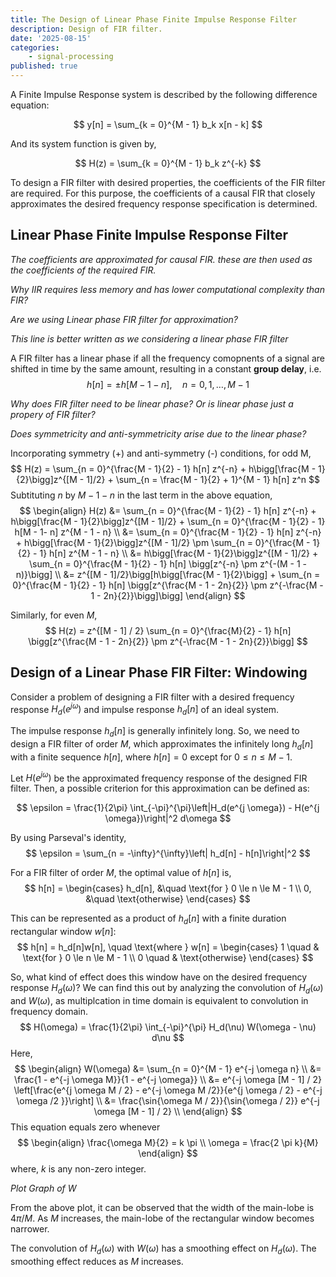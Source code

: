 ```yaml
---
title: The Design of Linear Phase Finite Impulse Response Filter
description: Design of FIR filter.
date: '2025-08-15'
categories:
    - signal-processing
published: true
---
```


A Finite Impulse Response system is described by the following difference equation:

$$
y[n] = \sum_{k = 0}^{M - 1} b_k x[n - k]
$$

And its system function is given by,

$$
H(z) = \sum_{k = 0}^{M - 1} b_k z^{-k}
$$

To design a FIR filter with desired properties, the coefficients of the FIR filter are required. For this purpose, the coefficients of a causal FIR that closely approximates the desired frequency response specification is determined.

## Linear Phase Finite Impulse Response Filter

*The coefficients are approximated for causal FIR. these are then used as the coefficients of the required FIR.*

*Why IIR requires less memory and has lower computational complexity than FIR?*

*Are we using Linear phase FIR filter for approximation?*

*This line is better written as we considering a linear phase FIR filter*

A FIR filter has a linear phase if all the frequency comopnents of a signal are shifted in time by the same amount, resulting in a constant **group delay**, i.e.
$$
h[n] = \pm h[M - 1 - n], \quad n = 0, 1, \ldots, M - 1
$$

*Why does FIR filter need to be linear phase? Or is linear phase just a propery of FIR filter?*

*Does symmetricity and anti-symmetricity arise due to the linear phase?*

Incorporating symmetry (+) and anti-symmetry (-) conditions, for odd M,
$$
H(z) = \sum_{n = 0}^{\frac{M - 1}{2} - 1} h[n] z^{-n} + h\bigg[\frac{M - 1}{2}\bigg]z^{[M - 1]/2} +  \sum_{n = \frac{M - 1}{2} + 1}^{M - 1} h[n] z^n
$$
Subtituting $n$ by $M - 1 - n$ in the last term in the above equation,
$$
\begin{align}
H(z) &= \sum_{n = 0}^{\frac{M - 1}{2} - 1} h[n] z^{-n} + h\bigg[\frac{M - 1}{2}\bigg]z^{[M - 1]/2} +  \sum_{n = 0}^{\frac{M - 1}{2} - 1} h[M - 1- n] z^{M - 1 - n} \\
&= \sum_{n = 0}^{\frac{M - 1}{2} - 1} h[n] z^{-n} + h\bigg[\frac{M - 1}{2}\bigg]z^{[M - 1]/2} \pm  \sum_{n = 0}^{\frac{M - 1}{2} - 1} h[n] z^{M - 1 - n} \\
&= h\bigg[\frac{M - 1}{2}\bigg]z^{[M - 1]/2} +  \sum_{n = 0}^{\frac{M - 1}{2} - 1} h[n] \bigg[z^{-n} \pm z^{-(M - 1 - n)}\bigg] \\
&= z^{[M - 1]/2}\bigg[h\bigg[\frac{M - 1}{2}\bigg] + \sum_{n = 0}^{\frac{M - 1}{2} - 1} h[n] \bigg[z^{\frac{M - 1 - 2n}{2}} \pm z^{-\frac{M - 1 - 2n}{2}}\bigg]\bigg]
\end{align}
$$


Similarly, for even $M$,
$$
H(z) = z^{[M - 1] / 2} \sum_{n = 0}^{\frac{M}{2} - 1} h[n] \bigg[z^{\frac{M - 1 - 2n}{2}} \pm z^{-\frac{M - 1 - 2n}{2}}\bigg]
$$

## Design of a Linear Phase FIR Filter: Windowing

Consider a problem of designing a FIR filter with a desired frequency response $H_d(e^{j \omega})$ and impulse response $h_d[n]$ of an ideal system.

The impulse response $h_d[n]$ is generally infinitely long. So, we need to design a FIR filter of order $M$, which approximates the infinitely long $h_d[n]$ with a finite sequence $h[n]$, where $h[n] = 0$ except for $0 \le n \le M - 1$. 

Let $H(e^{j \omega})$ be the approximated frequency response of the designed FIR filter. Then, a possible criterion for this approximation can be defined as:

$$
\epsilon = \frac{1}{2\pi} \int_{-\pi}^{\pi}\left|H_d(e^{j \omega}) - H(e^{j \omega})\right|^2 d\omega
$$

By using Parseval's identity,
$$
\epsilon = \sum_{n = -\infty}^{\infty}\left| h_d[n] - h[n]\right|^2
$$

For a FIR filter of order $M$, the optimal value of $h[n]$ is,
$$
h[n] = 
\begin{cases}
    h_d[n], &\quad \text{for } 0 \le n \le M - 1 \\
    0, &\quad \text{otherwise}
\end{cases}
$$

This can be represented as a product of $h_d[n]$ with a finite duration rectangular window $w[n]$:
$$
h[n] = h_d[n]w[n], 
\quad \text{where }
w[n] = 
\begin{cases}
    1 \quad & \text{for } 0 \le n \le M - 1 \\
    0 \quad & \text{otherwise}
\end{cases}
$$

So, what kind of effect does this window have on the desired frequency response $H_d(\omega)$?  We can find this out by analyzing the convolution of $H_d(\omega)$ and $W(\omega)$, as multiplcation in time domain is equivalent to convolution in frequency domain.
$$
H(\omega) = \frac{1}{2\pi} \int_{-\pi}^{\pi} H_d(\nu) W(\omega - \nu) d\nu
$$
Here,
$$
\begin{align}
W(\omega) &= \sum_{n = 0}^{M - 1} e^{-j \omega n} \\
&= \frac{1 - e^{-j \omega M}}{1 - e^{-j \omega}} \\
&= e^{-j \omega [M - 1] / 2} \left[\frac{e^{j \omega M / 2} - e^{-j \omega M /2}}{e^{j \omega / 2} - e^{-j \omega /2 }}\right] \\
&= \frac{\sin{\omega M / 2}}{\sin{\omega / 2}} e^{-j \omega [M - 1] / 2} \\
\end{align}
$$
This equation equals zero whenever
$$
\begin{align}
\frac{\omega M}{2} = k \pi \\
\omega = \frac{2 \pi k}{M}
\end{align}
$$
where, $k$ is any non-zero integer.

*Plot Graph of W*

From the above plot, it can be observed that the width of the main-lobe is $4 \pi / M$. As $M$ increases, the main-lobe of the rectangular window becomes narrower.

The convolution of $H_d(\omega)$ with $W(\omega)$ has a smoothing effect on $H_d(\omega)$. The smoothing effect reduces as $M$ increases.
